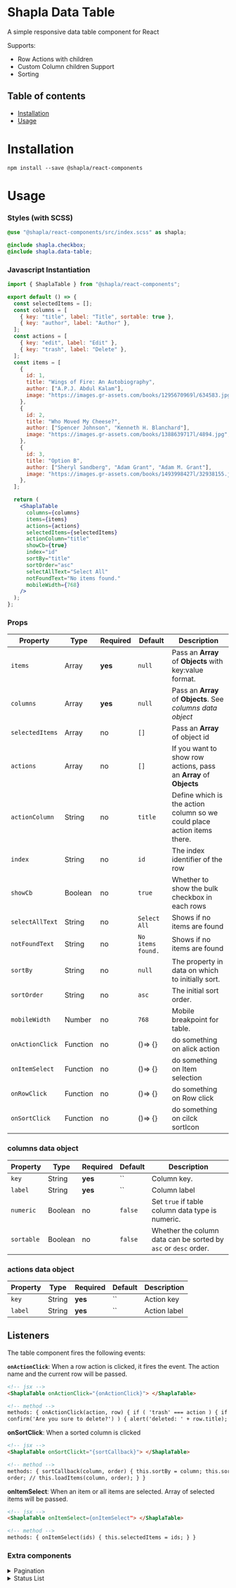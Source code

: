 # Shapla Data Table

A simple responsive data table component for React

Supports:

- Row Actions with children
- Custom Column children Support
- Sorting

## Table of contents

- [Installation](#installation)
- [Usage](#usage)

# Installation

```
npm install --save @shapla/react-components
```

# Usage

### Styles (with SCSS)

```scss
@use "@shapla/react-components/src/index.scss" as shapla;

@include shapla.checkbox;
@include shapla.data-table;
```

### Javascript Instantiation

```jsx
import { ShaplaTable } from "@shapla/react-components";

export default () => {
  const selectedItems = [];
  const columns = [
    { key: "title", label: "Title", sortable: true },
    { key: "author", label: "Author" },
  ];
  const actions = [
    { key: "edit", label: "Edit" },
    { key: "trash", label: "Delete" },
  ];
  const items = [
    {
      id: 1,
      title: "Wings of Fire: An Autobiography",
      author: ["A.P.J. Abdul Kalam"],
      image: "https://images.gr-assets.com/books/1295670969l/634583.jpg",
    },
    {
      id: 2,
      title: "Who Moved My Cheese?",
      author: ["Spencer Johnson", "Kenneth H. Blanchard"],
      image: "https://images.gr-assets.com/books/1388639717l/4894.jpg",
    },
    {
      id: 3,
      title: "Option B",
      author: ["Sheryl Sandberg", "Adam Grant", "Adam M. Grant"],
      image: "https://images.gr-assets.com/books/1493998427l/32938155.jpg",
    },
  ];

  return (
    <ShaplaTable
      columns={columns}
      items={items}
      actions={actions}
      selectedItems={selectedItems}
      actionColumn="title"
      showCb={true}
      index="id"
      sortBy="title"
      sortOrder="asc"
      selectAllText="Select All"
      notFoundText="No items found."
      mobileWidth={768}
    />
  );
};
```

### Props

| Property        | Type     | Required | Default           | Description                                                             |
| --------------- | -------- | -------- | ----------------- | ----------------------------------------------------------------------- |
| `items`         | Array    | **yes**  | `null`            | Pass an **Array** of **Objects** with key:value format.                 |
| `columns`       | Array    | **yes**  | `null`            | Pass an **Array** of **Objects**. See _columns data object_             |
| `selectedItems` | Array    | no       | `[]`              | Pass an **Array** of object id                                          |
| `actions`       | Array    | no       | `[]`              | If you want to show row actions, pass an **Array** of **Objects**       |
| `actionColumn`  | String   | no       | `title`           | Define which is the action column so we could place action items there. |
| `index`         | String   | no       | `id`              | The index identifier of the row                                         |
| `showCb`        | Boolean  | no       | `true`            | Whether to show the bulk checkbox in each rows                          |
| `selectAllText` | String   | no       | `Select All`      | Shows if no items are found                                             |
| `notFoundText`  | String   | no       | `No items found.` | Shows if no items are found                                             |
| `sortBy`        | String   | no       | `null`            | The property in data on which to initially sort.                        |
| `sortOrder`     | String   | no       | `asc`             | The initial sort order.                                                 |
| `mobileWidth`   | Number   | no       | `768`             | Mobile breakpoint for table.                                            |
| `onActionClick` | Function | no       | ()=> {}           | do something on alick action                                            |
| `onItemSelect`  | Function | no       | ()=> {}           | do something on Item selection                                          |
| `onRowClick`    | Function | no       | ()=> {}           | do something on Row click                                               |
| `onSortClick`   | Function | no       | ()=> {}           | do something on cilck sortIcon                                          |

### columns data object

| Property   | Type    | Required | Default | Description                                                     |
| ---------- | ------- | -------- | ------- | --------------------------------------------------------------- |
| `key`      | String  | **yes**  | ``      | Column key.                                                     |
| `label`    | String  | **yes**  | ``      | Column label                                                    |
| `numeric`  | Boolean | no       | `false` | Set `true` if table column data type is numeric.                |
| `sortable` | Boolean | no       | `false` | Whether the column data can be sorted by `asc` or `desc` order. |

### actions data object

| Property | Type   | Required | Default | Description  |
| -------- | ------ | -------- | ------- | ------------ |
| `key`    | String | **yes**  | ``      | Action key   |
| `label`  | String | **yes**  | ``      | Action label |

## Listeners

The table component fires the following events:

**`onActionClick`**: When a row action is clicked, it fires the event. The action name and the current row will be passed.

```html
<!-- jsx -->
<ShaplaTable onActionClick="{onActionClick}"> </ShaplaTable>

<!-- method -->
methods: { onActionClick(action, row) { if ( 'trash' === action ) { if (
confirm('Are you sure to delete?') ) { alert('deleted: ' + row.title); } } } }
```

**onSortClick**: When a sorted column is clicked

```html
<!-- jsx -->
<ShaplaTable onSortClickt="{sortCallback}"> </ShaplaTable>

<!-- method -->
methods: { sortCallback(column, order) { this.sortBy = column; this.sortOrder =
order; // this.loadItems(column, order); } }
```

**onItemSelect**: When an item or all items are selected. Array of selected items will be passed.

```html
<!-- jsx -->
<ShaplaTable onItemSelect={onItemSelect"> </ShaplaTable>

<!-- method -->
methods: { onItemSelect(ids) { this.selectedItems = ids; } }
```

### Extra components

<details>
<summary>Pagination</summary>

```jsx
import { Pagination } from "@shapla/react-table";

export default () => {
  const paginate = (nextPage) => {
    // Handle pagination event
  };
  return <pagination paginate={paginate}></pagination>;
};
```

```html
<pagination @paginate="paginate"></pagination>
```

#### Props

| Property           | Type     | Required | Default         | Description                                                                |
| ------------------ | -------- | -------- | --------------- | -------------------------------------------------------------------------- |
| `totalItems`       | Number   | **Yes**  | `0`             | Total number of items.                                                     |
| `perPage`          | Number   | **Yes**  | `20`            | Number of items to show per page.                                          |
| `currentPage`      | Number   | **Yes**  | `1`             | Current page number.                                                       |
| `size`             | String   | **No**   | `default`       | Pagination button size. Value can be `default`, `small`, `medium`, `large` |
| `textName`         | String   | **No**   | `items`         | Plural name of item.                                                       |
| `textNameSingular` | String   | **No**   | `item`          | Singular name of item.                                                     |
| `textCurrentPage`  | String   | **No**   | `Current Page`  | Screen reader text for current page.                                       |
| `textFirstPage`    | String   | **No**   | `First Page`    | Screen reader text for first page.                                         |
| `textPreviousPage` | String   | **No**   | `Previous Page` | Screen reader text for previous page.                                      |
| `textNextPage`     | String   | **No**   | `Next Page`     | Screen reader text for next page.                                          |
| `textLastPage`     | String   | **No**   | `Last Page`     | Screen reader text for last page.                                          |
| `textOf`           | String   | **No**   | `of`            | Screen reader text for 'of' text.                                          |
| `poaginate`        | Function | **yes**  | `()=>{}`        | Handle pagination event.                                                   |

#### Listeners

The pagination component fires the following events:

**`paginate`**: When any navigation icon is clicked, it fires the event and it gives current page number.

```html
<!-- jsx -->
<pagination @paginate="paginate"></pagination>

<!-- method -->
methods: { paginate(NextPage){ // Handle click event } }
```

</details>

<details>
<summary>Status List</summary>

```jsx
import { StatusList } from "@shapla/vue-components";

export default () => <StatusList statuses={statuses} />;
```

#### Props

| Property   | Type   | Required | Default      | Description                                                  |
| ---------- | ------ | -------- | ------------ | ------------------------------------------------------------ |
| `type`     | String | **no**   | `horizontal` | set `vertical` to see vertical design                        |
| `statuses` | Array  | **no**   | `[]`         | Pass an **Array** of **Objects**. See _statuses data object_ |

#### statuses data object

| Property | Type    | Required | Default | Description                                |
| -------- | ------- | -------- | ------- | ------------------------------------------ |
| `key`    | String  | **yes**  | ``      | Status key.                                |
| `label`  | String  | **yes**  | ``      | Status label                               |
| `active` | Boolean | **yes**  | ``      | If set `true`, status will be highlighted. |
| `count`  | Number  | **yes**  | ``      | How many items has for current status.     |

</details>
